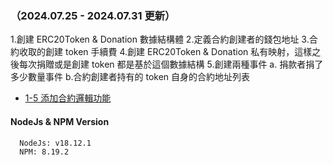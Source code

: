 ### （2024.07.25 - 2024.07.31 更新）

1.創建 ERC20Token & Donation 數據結構體 2.定義合約創建者的錢包地址 3.合約收取的創建 token 手續費 4.創建 ERC20Token & Donation 私有映射，這樣之後每次捐贈或是創建 token 都是基於這個數據結構 5.創建兩種事件 a. 捐款者捐了多少數量事件 b.合約創建者持有的 token 自身的合約地址列表

- [1-5 添加合約邏輯功能](https://github.com/Vic428-human/generate-erc20-sass/blob/main/contracts/LookUpContract.sol)

#### NodeJs & NPM Version

```https://nodejs.org/en/download
  NodeJs: v18.12.1
  NPM: 8.19.2
```
